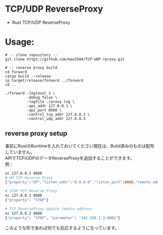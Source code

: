 # TCP/UDP ReverseProxy
+ Rust TCP/UDP ReverseProxy

# Usage:
```shell
# -- clone repository --
git clone https://github.com/max3584/TCP-UDP-rproxy.git

# -- reverse proxy build
cd forward
cargo build --release
cp target/release/forward ../forward
cd ..

./forward -loglevel 2 \
          -debug false \
          -logfile ./proxy.log \
          -api_addr 127.0.0.1 \
          -api_port 8080 \
          -control_tcp_addr 127.0.0.2 \
          -control_udp_addr 127.0.0.3
```

## reverse proxy setup
<div>事前にRustのRuntimeを入れておいてください現在は、Build済みのものは配布していません。</div>
<div>APIでTCP/UDPのデータReverseProxyを追加することができます。</div>
<div>例：</div>

```bash
nc 127.0.0.1 8080
# UP TCP Reverse Proxy 
{"property":"UP","listen_addr":"0.0.0.0","listen_port":8888,"remote_addr":"192.168.1.2","remote_port":8080,"protocol":"TCP"}

# STOP TCP Reverse Proxy
nc 127.0.0.2 8888
{"property": "STOP"}

# TCP ReverseProxy Update remote address
nc 127.0.0.2 8888
{"property": "STOP", "parameter": "192.168.1.3:8081"}
```

<div>このような形であれば何でも反応するようになっています。</div>